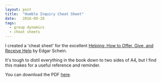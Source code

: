 ```yaml
---
layout: post
title:  "Humble Inquiry Cheat Sheet"
date:   2016-09-10
tags:
  - group dynamics
  - cheat sheets
---
```

I created a 'cheat sheet' for the excellent [Helping: How to Offer, Give, and Receive Help](https://www.amazon.com/Helping-Offer-Give-Receive-Help-ebook/dp/B005P2A6TI) by Edgar Schein.

It's tough to distil everything in the book down to two sides of A4, but I find this makes for a useful reference and reminder.

You can download the PDF [here](https://github.com/jbrunton/HumbleInquiryCheatSheet/raw/master/Humble_Inquiry_Cheat_Sheet.pdf).

<object
  data="/assets/humble-inquiry/Humble_Inquiry_Cheat_Sheet.pdf"
  type="application/pdf"
  style="width:100%; height: 600px;" frameborder="0">
</object>

